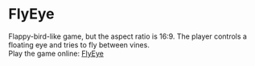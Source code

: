 # FlyEye

Flappy-bird-like game, but the aspect ratio is 16:9. The player controls a floating eye and tries to fly between vines.  
Play the game online: [FlyEye](https://yandex.com/games/app/244744?lang=en)
